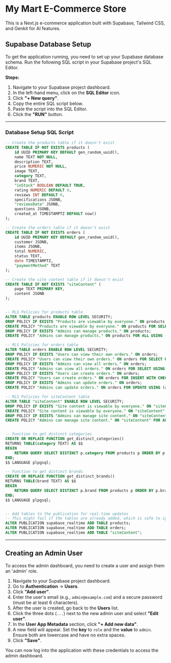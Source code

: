 # My Mart E-Commerce Store

This is a Next.js e-commerce application built with Supabase, Tailwind CSS, and Genkit for AI features.

## Supabase Database Setup

To get the application running, you need to set up your Supabase database schema. Run the following SQL script in your Supabase project's SQL Editor.

**Steps:**
1. Navigate to your Supabase project dashboard.
2. In the left-hand menu, click on the **SQL Editor** icon.
3. Click **"+ New query"**.
4. Copy the entire SQL script below.
5. Paste the script into the SQL Editor.
6. Click the **"RUN"** button.

---

### Database Setup SQL Script

```sql
-- Create the products table if it doesn't exist
CREATE TABLE IF NOT EXISTS products (
    id UUID PRIMARY KEY DEFAULT gen_random_uuid(),
    name TEXT NOT NULL,
    description TEXT,
    price NUMERIC NOT NULL,
    image TEXT,
    category TEXT,
    brand TEXT,
    "inStock" BOOLEAN DEFAULT TRUE,
    rating NUMERIC DEFAULT 0,
    reviews INT DEFAULT 0,
    specifications JSONB,
    "reviewsData" JSONB,
    questions JSONB,
    created_at TIMESTAMPTZ DEFAULT now()
);

-- Create the orders table if it doesn't exist
CREATE TABLE IF NOT EXISTS orders (
    id UUID PRIMARY KEY DEFAULT gen_random_uuid(),
    customer JSONB,
    items JSONB,
    total NUMERIC,
    status TEXT,
    date TIMESTAMPTZ,
    "paymentMethod" TEXT
);

-- Create the site content table if it doesn't exist
CREATE TABLE IF NOT EXISTS "siteContent" (
    page TEXT PRIMARY KEY,
    content JSONB
);


-- RLS Policies for products table
ALTER TABLE products ENABLE ROW LEVEL SECURITY;
DROP POLICY IF EXISTS "Products are viewable by everyone." ON products;
CREATE POLICY "Products are viewable by everyone." ON products FOR SELECT USING (true);
DROP POLICY IF EXISTS "Admins can manage products." ON products;
CREATE POLICY "Admins can manage products." ON products FOR ALL USING (auth.jwt() ->> 'role' = 'admin') WITH CHECK (auth.jwt() ->> 'role' = 'admin');

-- RLS Policies for orders table
ALTER TABLE orders ENABLE ROW LEVEL SECURITY;
DROP POLICY IF EXISTS "Users can view their own orders." ON orders;
CREATE POLICY "Users can view their own orders." ON orders FOR SELECT USING (auth.uid() = (customer ->> 'uid')::uuid);
DROP POLICY IF EXISTS "Admins can view all orders." ON orders;
CREATE POLICY "Admins can view all orders." ON orders FOR SELECT USING (auth.jwt() ->> 'role' = 'admin');
DROP POLICY IF EXISTS "Users can create orders." ON orders;
CREATE POLICY "Users can create orders." ON orders FOR INSERT WITH CHECK (auth.uid() = (customer ->> 'uid')::uuid);
DROP POLICY IF EXISTS "Admins can update orders." ON orders;
CREATE POLICY "Admins can update orders." ON orders FOR UPDATE USING (auth.jwt() ->> 'role' = 'admin');

-- RLS Policies for siteContent table
ALTER TABLE "siteContent" ENABLE ROW LEVEL SECURITY;
DROP POLICY IF EXISTS "Site content is viewable by everyone." ON "siteContent";
CREATE POLICY "Site content is viewable by everyone." ON "siteContent" FOR SELECT USING (true);
DROP POLICY IF EXISTS "Admins can manage site content." ON "siteContent";
CREATE POLICY "Admins can manage site content." ON "siteContent" FOR ALL USING (auth.jwt() ->> 'role' = 'admin');


-- Function to get distinct categories
CREATE OR REPLACE FUNCTION get_distinct_categories()
RETURNS TABLE(category TEXT) AS $$
BEGIN
    RETURN QUERY SELECT DISTINCT p.category FROM products p ORDER BY p.category;
END;
$$ LANGUAGE plpgsql;

-- Function to get distinct brands
CREATE OR REPLACE FUNCTION get_distinct_brands()
RETURNS TABLE(brand TEXT) AS $$
BEGIN
    RETURN QUERY SELECT DISTINCT p.brand FROM products p ORDER BY p.brand;
END;
$$ LANGUAGE plpgsql;


-- Add tables to the publication for real-time updates
-- This might fail if the tables are already added, which is safe to ignore.
ALTER PUBLICATION supabase_realtime ADD TABLE products;
ALTER PUBLICATION supabase_realtime ADD TABLE orders;
ALTER PUBLICATION supabase_realtime ADD TABLE "siteContent";
```
---
## Creating an Admin User

To access the admin dashboard, you need to create a user and assign them an 'admin' role.

1.  Navigate to your Supabase project dashboard.
2.  Go to **Authentication** -> **Users**.
3.  Click **"Add user"**.
4.  Enter the user's email (e.g., `admin@example.com`) and a secure password (must be at least 6 characters).
5.  After the user is created, go back to the **Users** list.
6.  Click the three dots (`...`) next to the new admin user and select **"Edit user"**.
7.  In the **User App Metadata** section, click **"+ Add new data"**.
8.  A new field will appear. Set the **key** to `role` and the **value** to `admin`. Ensure both are lowercase and have no extra spaces.
9.  Click **"Save"**.

You can now log into the application with these credentials to access the admin dashboard.


